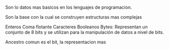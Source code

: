 Son lo datos mas basicos en los lenguajes de programacion.

Son la base con la cual se construyen estructuras mas complejas

Enteros
Coma flotante
Caracteres
Booleanos
Bytes: Representan un conjunto de 8 bits y se utilizan para la manipulación de datos a nivel de bits.


Ancestro comun es el bit, la representacion mas 